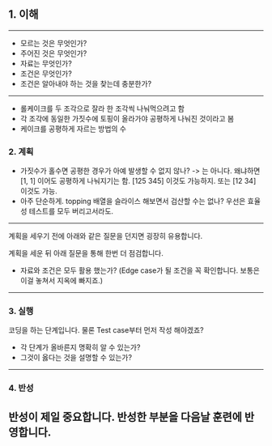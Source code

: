 ## 1. 이해

---
- 모르는 것은 무엇인가?
- 주어진 것은 무엇인가?
- 자료는 무엇인가?
- 조건은 무엇인가?
- 조건은 알아내야 하는 것을 찾는데 충분한가?
---
- 롤케이크를 두 조각으로 잘라 한 조각씩 나눠먹으려고 함
- 각 조각에 동일한 가짓수에 토핑이 올라가야 공평하게 나눠진 것이라고 봄
- 케이크를 공평하게 자르는 방법의 수

### 2. 계획
- 가짓수가 홀수면 공평한 경우가 아예 발생할 수 없지 않나? -> 는 아니다. 왜냐하면 [1, 1] 이어도 공평하게 나눠지기는 함. [125 345] 이것도 가능하지. 또는 [12 34] 이것도 가능.
- 아주 단순하게. topping 배열을 슬라이스 해보면서 검산할 수는 없나? 우선은 효율성 테스트를 모두 버리고서라도.

---
계획을 세우기 전에 아래와 같은 질문을 던지면 굉장히 유용합니다.

계획을 세운 뒤 아래 질문을 통해 한번 더 점검합니다.

- 자료와 조건은 모두 활용 했는가? (Edge case가 될 조건을 꼭 확인합니다. 보통은 이걸 놓쳐서 지옥에 빠지죠.)
---

### 3. 실행

코딩을 하는 단계입니다. 물론 Test case부터 먼저 작성 해야겠죠?

- 각 단계가 올바른지 명확히 알 수 있는가?
- 그것이 옳다는 것을 설명할 수 있는가?

---

### 4. 반성

반성이 제일 중요합니다. 반성한 부분을 다음날 훈련에 반영합니다.
- 

